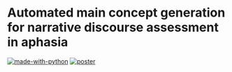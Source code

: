 # Automated main concept generation for narrative discourse assessment in aphasia
[![made-with-python](https://img.shields.io/badge/Made%20with-Python-red.svg)](#python)
[![poster](https://img.shields.io/badge/Link%20to-poster-you_like?logoColor=blue&color=orange)]()
